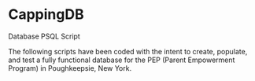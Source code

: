 # CappingDB
Database PSQL Script 

The following scripts have been coded with the intent to create, populate, and test a fully functional database for the PEP (Parent Empowerment Program) in Poughkeepsie, New York. 
